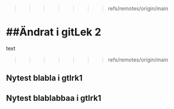 
>>>>>>> refs/remotes/origin/main

##Ändrat i gitLek 2
=======

text
>>>>>>> refs/remotes/origin/main

## Nytest blabla i gtlrk1

## Nytest blablabbaa i gtlrk1 
